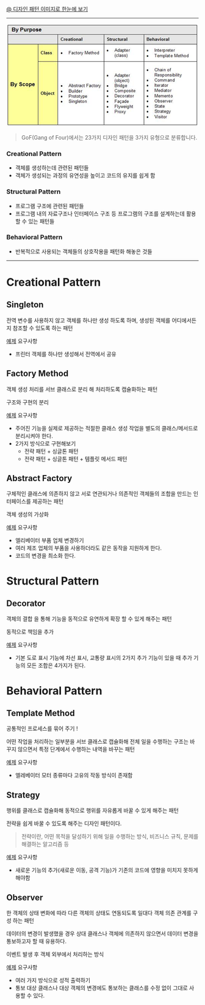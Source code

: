 [@ 디자인 패턴 이미지로 한눈에 보기](./design-pattern-image.md)

---

![gof_types](./gof_types.png)

> GoF(Gang of Four)에서는 23가지 디자인 패턴을 3가지 유형으로 분류합니다.

### Creational Pattern
- 객체를 생성하는데 관련된 패턴들
- 객체가 생성되는 과정의 유연성을 높이고 코드의 유지를 쉽게 함

### Structural Pattern
- 프로그램 구조에 관련된 패턴들
- 프로그램 내의 자료구조나 인터페이스 구조 등 프로그램의 구조를 설계하는데 활용할 수 있는 패턴들

### Behavioral Pattern
- 반복적으로 사용되는 객체들의 상호작용을 패턴화 해놓은 것들

---

# Creational Pattern
## Singleton
전역 변수를 사용하지 않고 객체를 하나만 생성 하도록 하며, 생성된 객체를 어디에서든지 참조할 수 있도록 하는 패턴

[예제](.src/java/com/sky7th/designpattern/singleton) 요구사항
- 프린터 객체를 하나만 생성해서 전역에서 공유

## Factory Method
객체 생성 처리를 서브 클래스로 분리 해 처리하도록 캡슐화하는 패턴

구조와 구현의 분리

[예제](.src/java/com/sky7th/designpattern/factorymethod) 요구사항
- 주어진 기능을 실제로 제공하는 적절한 클래스 생성 작업을 별도의 클래스/메서드로 분리시켜야 한다.
- 2가지 방식으로 구현해보기
  - 전략 패턴 + 싱글톤 패턴
  - 전략 패턴 + 싱글톤 패턴 + 템플릿 메서드 패턴

## Abstract Factory
구체적인 클래스에 의존하지 않고 서로 연관되거나 의존적인 객체들의 조합을 만드는 인터페이스를 제공하는 패턴

객체 생성의 가상화

[예제](.src/java/com/sky7th/designpattern/abstractfactory) 요구사항
- 엘리베이터 부품 업체 변경하기
- 여러 제조 업체의 부품을 사용하더라도 같은 동작을 지원하게 한다.
- 코드의 변경을 최소화 한다.

# Structural Pattern
## Decorator
객체의 결합 을 통해 기능을 동적으로 유연하게 확장 할 수 있게 해주는 패턴

동적으로 책임을 추가

[예제](.src/java/com/sky7th/designpattern/decorator) 요구사항
- 기본 도로 표시 기능에 차선 표시, 교통량 표시의 2가지 추가 기능이 있을 때 추가 기능의 모든 조합은 4가지가 된다.

# Behavioral Pattern

## Template Method
공통적인 프로세스를 묶어 주기 !

어떤 작업을 처리하는 일부분을 서브 클래스로 캡슐화해 전체 일을 수행하는 구조는 바꾸지 않으면서 특정 단계에서 수행하는 내역을 바꾸는 패턴

[예제](.src/java/com/sky7th/designpattern/templatemethod) 요구사항
- 엘레베이터 모터 종류마다 고유의 작동 방식이 존재함

## Strategy
행위를 클래스로 캡슐화해 동적으로 행위를 자유롭게 바꿀 수 있게 해주는 패턴

전략을 쉽게 바꿀 수 있도록 해주는 디자인 패턴이다.
> 전략이란, 어떤 목적을 달성하기 위해 일을 수행하는 방식, 비즈니스 규칙, 문제를 해결하는 알고리즘 등

[예제](.src/java/com/sky7th/designpattern/strategy) 요구사항
- 새로운 기능의 추가(새로운 이동, 공격 기능)가 기존의 코드에 영향을 미치지 못하게 해야함

## Observer
한 객체의 상태 변화에 따라 다른 객체의 상태도 연동되도록 일대다 객체 의존 관계를 구성 하는 패턴

데이터의 변경이 발생했을 경우 상대 클래스나 객체에 의존하지 않으면서 데이터 변경을 통보하고자 할 때 유용하다.

이벤트 발생 후 객체 외부에서 처리하는 방식

[예제](.src/java/com/sky7th/designpattern/observer) 요구사항
- 여러 가지 방식으로 성적 출력하기
- 통보 대상 클래스나 대상 객체의 변경에도 통보하는 클래스를 수정 없이 그대로 사용할 수 있다.
